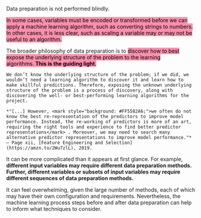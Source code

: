 Data preparation is not performed blindly.

<mark style="background: #FF5582A6;">In some cases, variables must be encoded or transformed before we can apply a machine learning algorithm, such as converting strings to numbers. In other cases, it is less clear, such as scaling a variable may or may not be useful to an algorithm.</mark> 

The broader philosophy of data preparation is to <mark style="background: #FF5582A6;">discover how to best expose the underlying structure of the problem to the learning algorithms. **This is the guiding light**.</mark> 


```ad-hint
We don’t know the underlying structure of the problem; if we did, we wouldn’t need a learning algorithm to discover it and learn how to make skillful predictions. Therefore, exposing the unknown underlying structure of the problem is a process of discovery, along with discovering the well- or best-performing learning algorithms for the project.
```

```ad-quote
*"[...] However, <mark style="background: #FF5582A6;">we often do not know the best re-representation of the predictors to improve model performance. Instead, the re-working of predictors is more of an art, requiring the right tools and experience to find better predictor representations</mark> . Moreover, we may need to search many alternative predictor representations to improve model performance."* — Page xii, [Feature Engineering and Selection](https://amzn.to/2Wu7zlL), 2019.
```

It can be more complicated than it appears at first glance. For example, **different input variables may require different data preparation methods. Further, different variables or subsets of input variables may require different sequences of data preparation methods.**

It can feel overwhelming, given the large number of methods, each of which may have their own configuration and requirements. Nevertheless, the machine learning process steps before and after data preparation can help to inform what techniques to consider.